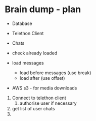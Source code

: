# Brain dump - plan

- Database
- Telethon Client
- Chats

- check already loaded
- load messages
    - load before messages (use break)
    - load after (use offset)
- AWS s3 - for media downloads


1) Connect to telethon client
    1) authorise user if necessary
2) get list of user chats
3) 